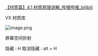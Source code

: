 [【材质篇】4.1 材质原理讲解_哔哩哔哩_bilibili](https://www.bilibili.com/video/BV11H4y1P7RV?spm_id_from=333.788.videopod.episodes&vd_source=ebf06d572d5366b5ef7bc5032fefb08d&p=27)

VX 材质库

![image.png](https://image-1253155090.cos.ap-nanjing.myqcloud.com/202411040940679.png)

屏幕空间折射

隐藏 : H 
取消隐藏 : alt  + H